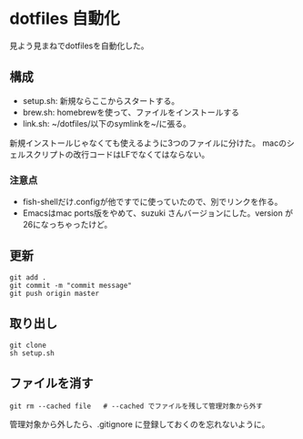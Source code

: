 # dotfiles 自動化
見よう見まねでdotfilesを自動化した。
## 構成
- setup.sh: 新規ならここからスタートする。
- brew.sh: homebrewを使って、ファイルをインストールする
- link.sh: ~/dotfiles/以下のsymlinkを~/に張る。

新規インストールじゃなくても使えるように3つのファイルに分けた。
macのシェルスクリプトの改行コードはLFでなくてはならない。

### 注意点
- fish-shellだけ.configが他ですでに使っていたので、別でリンクを作る。
- Emacsはmac ports版をやめて、suzuki さんバージョンにした。version が26になっちゃったけど。

## 更新
```
git add .
git commit -m "commit message"
git push origin master
```

## 取り出し
```
git clone
sh setup.sh
```

## ファイルを消す

``git rm --cached file   # --cached でファイルを残して管理対象から外す``

管理対象から外したら、.gitignore に登録しておくのを忘れないように。